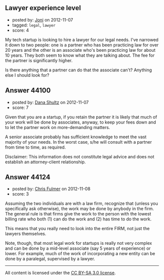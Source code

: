 ## Lawyer experience level

- posted by: [Joni](https://stackexchange.com/users/-1/21504-joni) on 2012-11-07
- tagged: `legal`, `lawyer`
- score: 4

My tech startup is looking to hire a lawyer for our legal needs. I've narrowed it down to two people: one is a partner who has been practicing law for over 20 years and the other is an associate who's been practicing law for about 10 years. They both seem to know what they are talking about. The fee for the partner is significantly higher.

Is there anything that a partner can do that the associate can't? Anything else I should look for?


## Answer 44100

- posted by: [Dana Shultz](https://stackexchange.com/users/-1/1841-dana-shultz) on 2012-11-07
- score: 7

Given that you are a startup, if you retain the partner it is likely that much of your work will be done by associates, anyway, to keep your fees down and to let the partner work on more-demanding matters.

A senior associate probably has sufficient knowledge to meet the vast majority of your needs. In the worst case, s/he will consult with a partner from time to time, as required.

Disclaimer: This information does not constitute legal advice and does not establish an attorney-client relationship.


## Answer 44124

- posted by: [Chris Fulmer](https://stackexchange.com/users/-1/17026-chris-fulmer) on 2012-11-08
- score: 3

Assuming the two individuals are with a law firm, recognize that (unless you specifically ask otherwise), the work may be done by anybody in the firm.  The general rule is that firms give the work to the person with the lowest billing rate who both (1) can do the work and (2) has time to do the work.

This means that you really need to look into the entire FIRM, not just the lawyers themselves.

Note, though, that most legal work for startups is really not very complex and can be done by a mid-level associate (say 5 years of experience) or lower.  For example, much of the work of incorporating a new entity can be done by a paralegal, supervised by a lawyer.



---

All content is licensed under the [CC BY-SA 3.0 license](https://creativecommons.org/licenses/by-sa/3.0/).
